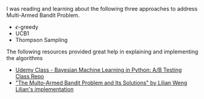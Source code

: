 I was reading and learning about the following three approaches to address Multi-Armed Bandit Problem.
- $\epsilon$-greedy  
- UCB1
- Thompson Sampling

The following resources provided great help in explaining and implementing the algorithms
- [Udemy Class - Bayesian Machine Learning in Python: A/B Testing](https://www.udemy.com/course/bayesian-machine-learning-in-python-ab-testing/)  
  [Class Repo](https://github.com/lazyprogrammer/machine_learning_examples/blob/master/ab_testing/bayesian_bandit.py)
- ["The Multo-Armed Bandit Problem and Its Solutions" by Lilian Weng](https://lilianweng.github.io/lil-log/2018/01/23/the-multi-armed-bandit-problem-and-its-solutions.html)  
  [Lilian's implementation](https://github.com/lilianweng/multi-armed-bandit)


